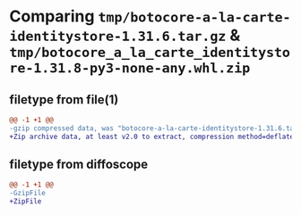 # Comparing `tmp/botocore-a-la-carte-identitystore-1.31.6.tar.gz` & `tmp/botocore_a_la_carte_identitystore-1.31.8-py3-none-any.whl.zip`

## filetype from file(1)

```diff
@@ -1 +1 @@
-gzip compressed data, was "botocore-a-la-carte-identitystore-1.31.6.tar", last modified: Thu Jul 20 01:20:17 2023, max compression
+Zip archive data, at least v2.0 to extract, compression method=deflate
```

## filetype from diffoscope

```diff
@@ -1 +1 @@
-GzipFile
+ZipFile
```

